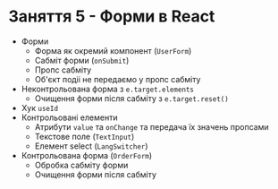 # Заняття 5 - Форми в React

- Форми
  - Форма як окремий компонент (`UserForm`)
  - Сабміт форми (`onSubmit`)
  - Пропс сабміту
  - Об'єкт подіі не передаємо у пропс сабміту
- Неконтрольована форма з `e.target.elements`
  - Очищення форми після сабміту з `e.target.reset()`
- Хук `useId`
- Контрольовані елементи
  - Атрибути `value` та `onChange` та передача їх значень пропсами
  - Текстове поле (`TextInput`)
  - Елемент select (`LangSwitcher`)
- Контрольована форма (`OrderForm`)
  - Обробка сабміту форми
  - Очищення форми після сабміту
